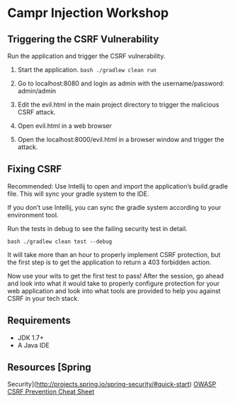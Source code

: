 # Campr Injection Workshop

## Triggering the CSRF Vulnerability

Run the application and trigger the CSRF vulnerability.

1. Start the application.  ```bash ./gradlew clean run ```

2. Go to localhost:8080 and login as admin with the username/password:
   admin/admin

3. Edit the evil.html in the main project directory to trigger the malicious
   CSRF attack.

4. Open evil.html in a web browser

5. Open the localhost:8000/evil.html in a browser window and trigger the
   attack.

## Fixing CSRF

Recommended: Use Intellij to open and import the application’s build.gradle
file. This will sync your gradle system to the IDE.

If you don’t use Intellij, you can sync the gradle system according to your
environment tool.

Run the tests in debug to see the failing security test in detail.

```bash ./gradlew clean test --debug ```

It will take more than an hour to properly implement CSRF protection, but the
first step is to get the application to return a 403 forbidden action.

Now use your wits to get the first test to pass! After the session, go ahead
and look into what it would take to properly configure protection for your web
application and look into what tools are provided to help you against CSRF in
your tech stack.

## Requirements

* JDK 1.7+
* A Java IDE

## Resources [Spring
Security](http://projects.spring.io/spring-security/#quick-start) [OWASP CSRF
Prevention Cheat
Sheet](https://www.owasp.org/index.php/CSRF_Prevention_Cheat_Sheet)
